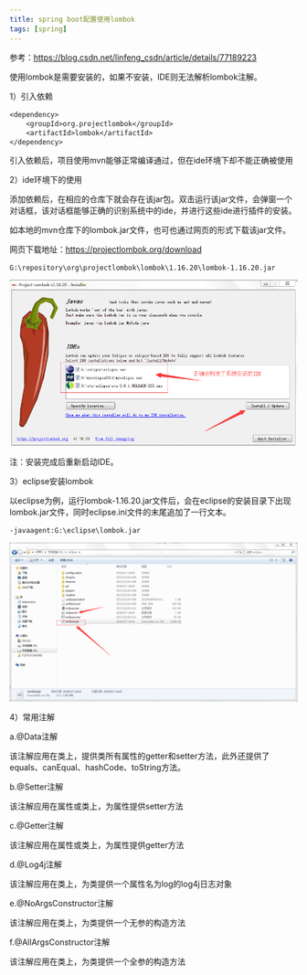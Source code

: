 ```yaml
---
title: spring boot配置使用lombok
tags: [spring]
---
```


参考：https://blog.csdn.net/linfeng_csdn/article/details/77189223

使用lombok是需要安装的，如果不安装，IDE则无法解析lombok注解。

1）引入依赖

```
<dependency>
    <groupId>org.projectlombok</groupId>
    <artifactId>lombok</artifactId>
</dependency>
```

引入依赖后，项目使用mvn能够正常编译通过，但在ide环境下却不能正确被使用

2）ide环境下的使用

添加依赖后，在相应的仓库下就会存在该jar包。双击运行该jar文件，会弹窗一个对话框，该对话框能够正确的识别系统中的ide，并进行这些ide进行插件的安装。

如本地的mvn仓库下的lombok.jar文件，也可也通过网页的形式下载该jar文件。

网页下载地址：https://projectlombok.org/download

```
G:\repository\org\projectlombok\lombok\1.16.20\lombok-1.16.20.jar
```

![](/images/spring/springboot/spring-boot-lombok.png)

注：安装完成后重新启动IDE。

3）eclipse安装lombok

以eclipse为例，运行lombok-1.16.20.jar文件后，会在eclipse的安装目录下出现lombok.jar文件，同时eclipse.ini文件的末尾追加了一行文本。

```
-javaagent:G:\eclipse\lombok.jar
```

![](/images/spring/springboot/spring-boot-lombok-installed.png)

4）常用注解

a.@Data注解

该注解应用在类上，提供类所有属性的getter和setter方法，此外还提供了equals、canEqual、hashCode、toString方法。

b.@Setter注解

该注解应用在属性或类上，为属性提供setter方法

c.@Getter注解

该注解应用在属性或类上，为属性提供getter方法

d.@Log4j注解

该注解应用在类上，为类提供一个属性名为log的log4j日志对象

e.@NoArgsConstructor注解

该注解应用在类上，为类提供一个无参的构造方法

f.@AllArgsConstructor注解

该注解应用在类上，为类提供一个全参的构造方法